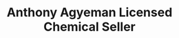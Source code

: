 ---
title: "Anthony Agyeman Licensed Chemical Seller"
url: /accra/anthony-agyeman-licensed-chemical-seller/
shop: Drogerie
---